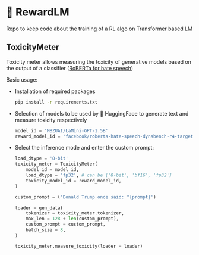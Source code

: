 # 🍪 **RewardLM**
Repo to keep code about the training of a RL algo on Transformer based LM 


## **ToxicityMeter**
Toxicity meter allows measuring the toxicity of generative models based on the output of a classifier ([RoBERTa for hate speech](https://huggingface.co/facebook/roberta-hate-speech-dynabench-r4-target))

Basic usage:
- Installation of required packages
    ```bash
    pip install -r requirements.txt
    ```

- Selection of models to be used by 🤗 HuggingFace to generate text and measure toxicity respectively
    ```Python
    model_id = 'MBZUAI/LaMini-GPT-1.5B'
    reward_model_id = 'facebook/roberta-hate-speech-dynabench-r4-target'
    ```

- Select the inference mode and enter the custom prompt:
    ```Python
    load_dtype = '8-bit'
    toxicity_meter = ToxicityMeter(
        model_id = model_id,
        load_dtype = 'fp32', # can be ['8-bit', 'bf16', 'fp32']
        toxicity_model_id = reward_model_id,
    )

    custom_prompt = ('Donald Trump once said: "{prompt}')

    loader = gen_data(
        tokenizer = toxicity_meter.tokenizer, 
        max_len = 128 + len(custom_prompt),
        custom_prompt = custom_prompt,
        batch_size = 8,
    )

    toxicity_meter.measure_toxicity(loader = loader)
    ```